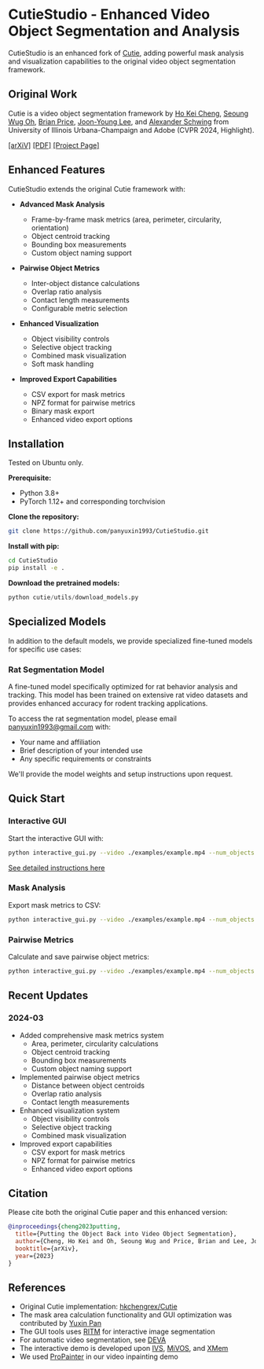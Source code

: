 # CutieStudio - Enhanced Video Object Segmentation and Analysis

CutieStudio is an enhanced fork of [Cutie](https://hkchengrex.github.io/Cutie), adding powerful mask analysis and visualization capabilities to the original video object segmentation framework.

## Original Work
Cutie is a video object segmentation framework by [Ho Kei Cheng](https://hkchengrex.github.io/), [Seoung Wug Oh](https://sites.google.com/view/seoungwugoh/), [Brian Price](https://www.brianpricephd.com/), [Joon-Young Lee](https://joonyoung-cv.github.io/), and [Alexander Schwing](https://www.alexander-schwing.de/) from University of Illinois Urbana-Champaign and Adobe (CVPR 2024, Highlight).

[[arXiV]](https://arxiv.org/abs/2310.12982) [[PDF]](https://arxiv.org/pdf/2310.12982.pdf) [[Project Page]](https://hkchengrex.github.io/Cutie/)

## Enhanced Features

CutieStudio extends the original Cutie framework with:

- **Advanced Mask Analysis**
  - Frame-by-frame mask metrics (area, perimeter, circularity, orientation)
  - Object centroid tracking
  - Bounding box measurements
  - Custom object naming support

- **Pairwise Object Metrics**
  - Inter-object distance calculations
  - Overlap ratio analysis
  - Contact length measurements
  - Configurable metric selection

- **Enhanced Visualization**
  - Object visibility controls
  - Selective object tracking
  - Combined mask visualization
  - Soft mask handling

- **Improved Export Capabilities**
  - CSV export for mask metrics
  - NPZ format for pairwise metrics
  - Binary mask export
  - Enhanced video export options

## Installation

Tested on Ubuntu only.

**Prerequisite:**
- Python 3.8+
- PyTorch 1.12+ and corresponding torchvision

**Clone the repository:**
```bash
git clone https://github.com/panyuxin1993/CutieStudio.git
```

**Install with pip:**
```bash
cd CutieStudio
pip install -e .
```

**Download the pretrained models:**
```python
python cutie/utils/download_models.py
```

## Specialized Models

In addition to the default models, we provide specialized fine-tuned models for specific use cases:

### Rat Segmentation Model
A fine-tuned model specifically optimized for rat behavior analysis and tracking. This model has been trained on extensive rat video datasets and provides enhanced accuracy for rodent tracking applications.

To access the rat segmentation model, please email panyuxin1993@gmail.com with:
- Your name and affiliation
- Brief description of your intended use
- Any specific requirements or constraints

We'll provide the model weights and setup instructions upon request.

## Quick Start

### Interactive GUI

Start the interactive GUI with:
```bash
python interactive_gui.py --video ./examples/example.mp4 --num_objects 2 --name_objects head left_hand
```

[See detailed instructions here](docs/INTERACTIVE.md)

### Mask Analysis

Export mask metrics to CSV:
```bash
python interactive_gui.py --video ./examples/example.mp4 --num_objects 2 --name_objects head left_hand --export_metrics
```

### Pairwise Metrics

Calculate and save pairwise object metrics:
```bash
python interactive_gui.py --video ./examples/example.mp4 --num_objects 2 --name_objects head left_hand --export_pairwise
```

## Recent Updates

### 2024-03
- Added comprehensive mask metrics system
  - Area, perimeter, circularity calculations
  - Object centroid tracking
  - Bounding box measurements
  - Custom object naming support
- Implemented pairwise object metrics
  - Distance between object centroids
  - Overlap ratio analysis
  - Contact length measurements
- Enhanced visualization system
  - Object visibility controls
  - Selective object tracking
  - Combined mask visualization
- Improved export capabilities
  - CSV export for mask metrics
  - NPZ format for pairwise metrics
  - Enhanced video export options

## Citation

Please cite both the original Cutie paper and this enhanced version:

```bibtex
@inproceedings{cheng2023putting,
  title={Putting the Object Back into Video Object Segmentation},
  author={Cheng, Ho Kei and Oh, Seoung Wug and Price, Brian and Lee, Joon-Young and Schwing, Alexander},
  booktitle={arXiv},
  year={2023}
}
```

## References

- Original Cutie implementation: [hkchengrex/Cutie](https://github.com/hkchengrex/Cutie)
- The mask area calculation functionality and GUI optimization was contributed by [Yuxin Pan](https://github.com/panyuxin1993)
- The GUI tools uses [RITM](https://github.com/SamsungLabs/ritm_interactive_segmentation) for interactive image segmentation
- For automatic video segmentation, see [DEVA](https://github.com/hkchengrex/Tracking-Anything-with-DEVA)
- The interactive demo is developed upon [IVS](https://github.com/seoungwugoh/ivs-demo), [MiVOS](https://github.com/hkchengrex/MiVOS), and [XMem](https://github.com/hkchengrex/XMem)
- We used [ProPainter](https://github.com/sczhou/ProPainter) in our video inpainting demo
